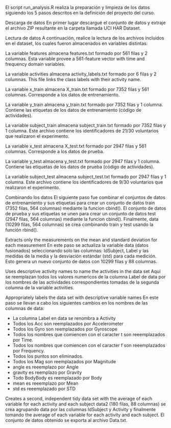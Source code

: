 El script run_analysis.R realiza la preparación y limpieza de los datos siguiendo los 5 pasos descritos en la definición del proyecto del curso.

Descarga de datos
En primer lugar descargué el conjunto de datos y extraje el archivo ZIP resultante en la carpeta llamada UCI HAR Dataset.

Lectura de datos
A continuación, realice la lectura de los archivos incluidos en el dataset, los cuales fueron almacenados en variables distintas:

La variable features almacena features.txt formado por 561 filas y 2 columnas. Esta variable provee a 561-feature vector with time and frequency domain variables.

La variable activities almacena activity_labels.txt formado por 6 filas y 2 columnas. This file links the class labels with their activity name.

La variable x_train almacena X_train.txt formado por 7352 filas y 561 columnas. Corresponde a los datos de entrenamiento. 

La variable y_train almacena y_train.txt formado por 7352 filas y 1 columna. Contiene las etiquetas de los datos de entrenamiento (código de actividades). 

La variable subject_train almacena subject_train.txt formado por 7352 filas y 1 columna. Este archivo contiene los identificadores de 21/30 voluntarios que realizaron el experimento.

La variable x_test almacena X_test.txt formado por 2947 filas y 561 columnas. Corresponde a los datos de prueba. 

La variable y_test almacena y_test.txt formado por 2947 filas y 1 columna. Contiene las etiquetas de los datos de prueba (código de actividades). 

La variable subject_test almacena subject_test.txt formado por 2947 filas y 1 columna. Este archivo contiene los identificadores de 9/30 voluntarios que realizaron el experimento.

Combinando los datos
El siguiente paso fue combinar el conjuntos de datos de entrenamiento y sus etiquetas para crear un conjunto de datos train (7352 filas, 564 columnas) mediante la funcion cbind(). El conjunto de datos de prueba y sus etiquetas se unen para crear un conjunto de datos test (2947 filas, 564 columnas) mediante la funcion cbind(). Finalmente, data (10299 filas, 564 columnas) se crea combinando train y test usando la función rbind().

Extracts only the measurements on the mean and standard deviation for each measurement
En este paso se actualiza la variable data (datos fusionados) seleccionando solo las columnas: IdSubject, Label y las medidas de la media y la desviación estándar (std) para cada medición. Esto genera un nuevo conjunto de datos con 
10299 filas y 88 columnas.

Uses descriptive activity names to name the activities in the data set
Aqui se reemplazan todos los valores numericos de la columna Label de data por los nombres de las actividades correspondientes tomadas de la segunda columna de la variable activities.

Appropriately labels the data set with descriptive variable names
En este paso se llevan a cabo los siguientes cambios en los nombres de las columnas de data:

- La columna Label en data se renombra a Activity 
- Todos los Acc son reemplazados por Accelerometer 
- Todos los Gyro son reemplazados por Gyroscope 
- Todos los nombres que comiencen con el caracter t son reeemplazados por Time.
- Todos los nombres que comiencen con el caracter f son reeemplazados por Frequency.
- Todos los puntos son eliminados.
- Todos los Mag son reemplazados por Magnitude
- angle es reeemplazo por Angle
- gravity es reemplazo por Gravity
- Todo BodyBody es reemplazado por Body
- mean es reeemplazo por Mean
- std es reeemplazado por STD

Creates a second, independent tidy data set with the average of each variable for each activity and each subject
data2 (180 filas, 88 columnas) se crea agrupando data por las columnas IdSubject y Activity y finalmente tomando the average of each variable for each activity and each subject. El conjunto de datos obtenido se exporta al archivo Data.txt.